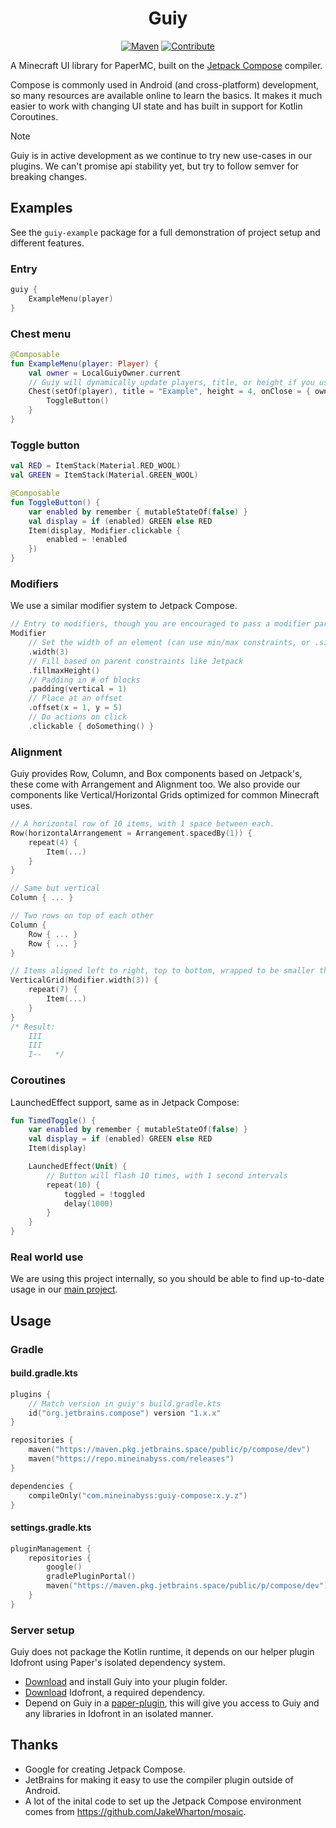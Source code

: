 <div align="center">

# Guiy

[![Maven](https://img.shields.io/maven-metadata/v?metadataUrl=https://repo.mineinabyss.com/releases/com/mineinabyss/guiy-compose/maven-metadata.xml)](https://repo.mineinabyss.com/#/releases/com/mineinabyss/guiy-compose)
[![Contribute](https://shields.io/badge/Contribute-e57be5?logo=github%20sponsors&style=flat&logoColor=white)](https://wiki.mineinabyss.com/contribute/)
</div>

A Minecraft UI library for PaperMC, built on the [Jetpack Compose](https://developer.android.com/jetpack/compose)
compiler.

Compose is commonly used in Android (and cross-platform) development, so many resources are available online to learn
the basics. It makes it much easier to work with changing UI state and has built in support for Kotlin Coroutines.

> [!NOTE]
> Guiy is in active development as we continue to try new use-cases in our plugins. We can't promise api stability yet,
> but try to follow semver for breaking changes.

## Examples

See the `guiy-example` package for a full demonstration of project setup and different features.

### Entry

```kotlin
guiy {
    ExampleMenu(player)
}
```

### Chest menu

```kotlin
@Composable
fun ExampleMenu(player: Player) {
    val owner = LocalGuiyOwner.current
    // Guiy will dynamically update players, title, or height if you use a state.
    Chest(setOf(player), title = "Example", height = 4, onClose = { owner.exit() /*owner.reopen()*/ }) {
        ToggleButton()
    }
}
```

### Toggle button

```kotlin
val RED = ItemStack(Material.RED_WOOL)
val GREEN = ItemStack(Material.GREEN_WOOL)

@Composable
fun ToggleButton() {
    var enabled by remember { mutableStateOf(false) }
    val display = if (enabled) GREEN else RED
    Item(display, Modifier.clickable {
        enabled = !enabled
    })
}
```

### Modifiers

We use a similar modifier system to Jetpack Compose.

```kotlin
// Entry to modifiers, though you are encouraged to pass a modifier parameter into your composables.
Modifier
    // Set the width of an element (can use min/max constraints, or .size to set width and height)
    .width(3)
    // Fill based on parent constraints like Jetpack
    .fillmaxHeight()
    // Padding in # of blocks
    .padding(vertical = 1)
    // Place at an offset
    .offset(x = 1, y = 5)
    // Do actions on click
    .clickable { doSomething() }
```

### Alignment

Guiy provides Row, Column, and Box components based on Jetpack's, these come with Arrangement and Alignment too. We also
provide our components like Vertical/Horizontal Grids optimized for common Minecraft uses.

```kotlin
// A horizontal row of 10 items, with 1 space between each.
Row(horizontalArrangement = Arrangement.spacedBy(1)) {
    repeat(4) {
        Item(...)
    }
}

// Same but vertical
Column { ... }

// Two rows on top of each other
Column {
    Row { ... }
    Row { ... }
}

// Items aligned left to right, top to bottom, wrapped to be smaller than width, useful for pages of items!
VerticalGrid(Modifier.width(3)) {
    repeat(7) {
        Item(...)
    }
}
/* Result:
    III
    III
    I--   */
```

### Coroutines

LaunchedEffect support, same as in Jetpack Compose:

```kotlin
fun TimedToggle() {
    var enabled by remember { mutableStateOf(false) }
    val display = if (enabled) GREEN else RED
    Item(display)

    LaunchedEffect(Unit) {
        // Button will flash 10 times, with 1 second intervals
        repeat(10) {
            toggled = !toggled
            delay(1000)
        }
    }
}
```

### Real world use

We are using this project internally, so you should be able to find up-to-date usage in
our [main project](https://github.com/MineInAbyss/MineInAbyss/tree/master/mineinabyss-features/src/main/kotlin/com/mineinabyss/features/guilds/menus).

## Usage

### Gradle

#### build.gradle.kts

```kotlin
plugins {
    // Match version in guiy's build.gradle.kts
    id("org.jetbrains.compose") version "1.x.x"
}

repositories {
    maven("https://maven.pkg.jetbrains.space/public/p/compose/dev")
    maven("https://repo.mineinabyss.com/releases")
}

dependencies {
    compileOnly("com.mineinabyss:guiy-compose:x.y.z")
}
```

#### settings.gradle.kts

```kotlin
pluginManagement {
    repositories {
        google()
        gradlePluginPortal()
        maven("https://maven.pkg.jetbrains.space/public/p/compose/dev")
    }
}
```

### Server setup

Guiy does not package the Kotlin runtime, it depends on our helper plugin Idofront using Paper's isolated dependency
system.

- [Download](https://github.com/MineInAbyss/guiy-compose/releases/latest) and install Guiy into your plugin folder.
- [Download](https://github.com/MineInAbyss/Idofront/releases/latest) Idofront, a required dependency.
- Depend on Guiy in a [paper-plugin](https://docs.papermc.io/paper/dev/getting-started/paper-plugins), this will give you access to Guiy and any libraries in Idofront in an isolated manner.

## Thanks

- Google for creating Jetpack Compose.
- JetBrains for making it easy to use the compiler plugin outside of Android.
- A lot of the inital code to set up the Jetpack Compose environment comes from https://github.com/JakeWharton/mosaic.
